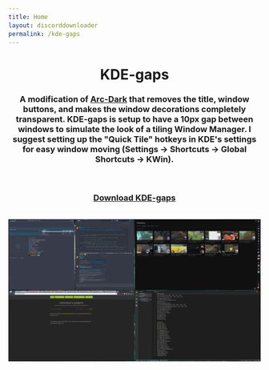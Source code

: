 ```yaml
---
title: Home
layout: discorddownloader
permalink: /kde-gaps
---
```

<center>
    <h1 align="center">KDE-gaps</h1>
    <h3 align="center">A modification of <a href="https://github.com/PapirusDevelopmentTeam/arc-kde">Arc-Dark</a> that removes the title, window buttons, and makes the window decorations completely transparent.  KDE-gaps is setup to have a 10px gap between windows to simulate the look of a tiling Window Manager.  I suggest setting up the "Quick Tile" hotkeys in KDE's settings for easy window moving (Settings -> Shortcuts -> Global Shortcuts -> KWin).</h3>
    <br>

<h3 align="center"><a href="https://store.kde.org/p/1172116/" target="_blank">Download KDE-gaps</a></h3>
    
<br>
    
<center><img src="https://raw.githubusercontent.com/simoniz0r/kde-gaps/master/KDE-gaps.png" alt="KDE-gaps"></center>



